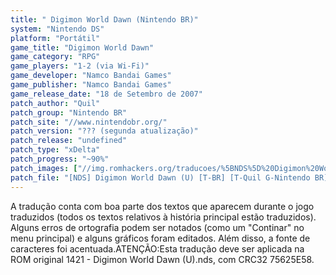 ```yaml
---
title: " Digimon World Dawn (Nintendo BR)"
system: "Nintendo DS"
platform: "Portátil"
game_title: "Digimon World Dawn"
game_category: "RPG"
game_players: "1-2 (via Wi-Fi)"
game_developer: "Namco Bandai Games"
game_publisher: "Namco Bandai Games"
game_release_date: "18 de Setembro de 2007"
patch_author: "Quil"
patch_group: "Nintendo BR"
patch_site: "//www.nintendobr.org/"
patch_version: "??? (segunda atualização)"
patch_release: "undefined"
patch_type: "xDelta"
patch_progress: "~90%"
patch_images: ["//img.romhackers.org/traducoes/%5BNDS%5D%20Digimon%20World%20Dawn%20-%201.PNG","//img.romhackers.org/traducoes/%5BNDS%5D%20Digimon%20World%20Dawn%20-%20Nintendo%20BR%20-%202.PNG","//img.romhackers.org/traducoes/%5BNDS%5D%20Digimon%20World%20Dawn%20-%20Nintendo%20BR%20-%203.PNG"]
patch_file: "[NDS] Digimon World Dawn (U) [T-BR] [T-Quil G-Nintendo BR] [V-1.23 A-2014].zip"
---
```

A tradução conta com boa parte dos textos que aparecem durante o jogo traduzidos (todos os textos relativos à história principal estão traduzidos). Alguns erros de ortografia podem ser notados (como um "Continar" no menu principal) e alguns gráficos foram editados. Além disso, a fonte de caracteres foi acentuada.ATENÇÃO:Esta tradução deve ser aplicada na ROM original 1421 - Digimon World Dawn (U).nds, com CRC32 75625E58.